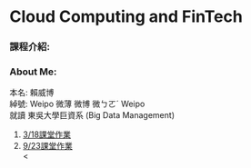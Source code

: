 # Cloud Computing and FinTech
<h3>課程介紹:</h3>

<h3>About Me:</h3>

本名: 賴威博 <br>
綽號: Weipo 微薄 微博 微ㄅㄛˊ Weipo <br>
就讀 東吳大學巨資系 (Big Data Management) <br>

<ol>
	<li>
		<a href="homework/0318_HW.md">3/18課堂作業</a>
	</li>
	<li>
		<a href="20190923/index.html">9/23課堂作業</a>
	</li>
<  
